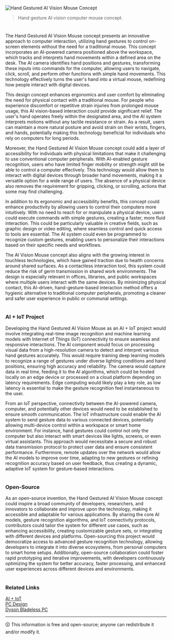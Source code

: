 ![Hand Gestured AI Vision Mouse Concept](https://github.com/user-attachments/assets/3a4fc55d-572c-4283-b53e-0726daabca86)

>  Hand gesture AI vision computer mouse concept.
#

The Hand Gestured AI Vision Mouse concept presents an innovative approach to computer interaction, utilizing hand gestures to control on-screen elements without the need for a traditional mouse. This concept incorporates an AI-powered camera positioned above the workspace, which tracks and interprets hand movements within a defined area on the desk. The AI camera identifies hand positions and gestures, transforming these inputs into commands for the computer, allowing users to navigate, click, scroll, and perform other functions with simple hand movements. This technology effectively turns the user's hand into a virtual mouse, redefining how people interact with digital devices.

This design concept enhances ergonomics and user comfort by eliminating the need for physical contact with a traditional mouse. For people who experience discomfort or repetitive strain injuries from prolonged mouse usage, this AI vision-based interaction could provide significant relief. The user's hand operates freely within the designated area, and the AI system interprets motions without any tactile resistance or strain. As a result, users can maintain a more natural posture and avoid strain on their wrists, fingers, and hands, potentially making this technology beneficial for individuals who rely on computers for long periods.

Moreover, the Hand Gestured AI Vision Mouse concept could add a layer of accessibility for individuals with physical limitations that make it challenging to use conventional computer peripherals. With AI-enabled gesture recognition, users who have limited finger mobility or strength might still be able to control a computer effectively. This technology would allow them to interact with digital devices through broader hand movements, making it a versatile option for a wide range of users. The absence of a physical device also removes the requirement for gripping, clicking, or scrolling, actions that some may find challenging.

In addition to its ergonomic and accessibility benefits, this concept could enhance productivity by allowing users to control their computers more intuitively. With no need to reach for or manipulate a physical device, users could execute commands with simple gestures, creating a faster, more fluid interaction. This could be particularly valuable in creative fields, such as graphic design or video editing, where seamless control and quick access to tools are essential. The AI system could even be programmed to recognize custom gestures, enabling users to personalize their interactions based on their specific needs and workflows.

The AI Vision Mouse concept also aligns with the growing interest in touchless technologies, which have gained traction due to health concerns around shared surfaces. As a contactless interaction tool, this system could reduce the risk of germ transmission in shared work environments. The design is especially relevant in offices, libraries, and public workspaces where multiple users interact with the same devices. By minimizing physical contact, this AI-driven, hand-gesture-based interaction method offers a hygienic alternative to traditional computer peripherals, promoting a cleaner and safer user experience in public or communal settings.

#
### AI + IoT Project

Developing the Hand Gestured AI Vision Mouse as an AI + IoT project would involve integrating real-time image recognition and machine learning models with Internet of Things (IoT) connectivity to ensure seamless and responsive interactions. The AI component would focus on processing visual data from a high-resolution camera to detect and interpret various hand gestures accurately. This would require training deep learning models to recognize a range of gestures under diverse lighting conditions and hand positions, ensuring high accuracy and reliability. The camera would capture data in real time, feeding it to the AI algorithms, which could be hosted locally on an edge device or processed on a cloud platform depending on latency requirements. Edge computing would likely play a key role, as low latency is essential to make the gesture recognition feel instantaneous to the user.

From an IoT perspective, connectivity between the AI-powered camera, computer, and potentially other devices would need to be established to ensure smooth communication. The IoT infrastructure could enable the AI system to send gesture data to various connected devices, potentially allowing multi-device control within a workspace or smart home environment. For instance, hand gestures could control not only the computer but also interact with smart devices like lights, screens, or even virtual assistants. This approach would necessitate a secure and robust data transmission protocol to protect user data and ensure consistent performance. Furthermore, remote updates over the network would allow the AI models to improve over time, adapting to new gestures or refining recognition accuracy based on user feedback, thus creating a dynamic, adaptive IoT system for gesture-based interactions.

#
### Open-Source

As an open-source invention, the Hand Gestured AI Vision Mouse concept could inspire a broad community of developers, researchers, and innovators to collaborate and improve upon the technology, making it accessible and adaptable for various applications. By sharing the core AI models, gesture recognition algorithms, and IoT connectivity protocols, contributors could tailor the system for different use cases, such as enhancing accessibility, creating customizable gesture sets, or integrating with different devices and platforms. Open-sourcing this project would democratize access to advanced gesture recognition technology, allowing developers to integrate it into diverse ecosystems, from personal computers to smart home setups. Additionally, open-source collaboration could foster rapid prototyping and iterative improvements, with developers continuously optimizing the system for better accuracy, faster processing, and enhanced user experiences across different devices and environments.

#
### Related Links

[AI + IoT](https://github.com/sourceduty/AI_IoT)
<br>
[PC Design](https://github.com/sourceduty/PC_Design)
<br>
[Dyson Bladeless PC](https://github.com/sourceduty/Dyson_Bladeless_PC)

***
🛈 This information is free and open-source; anyone can redistribute it and/or modify it.
